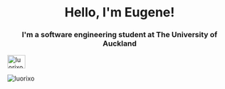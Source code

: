 <h1 align="center">Hello, I'm Eugene!</h1>
<h3 align="center">I'm a software engineering student at The University of Auckland</h3>

<p align="left">
<a href="https://linkedin.com/in/luorixo" target="blank"><img align="center" src="https://raw.githubusercontent.com/rahuldkjain/github-profile-readme-generator/master/src/images/icons/Social/linked-in-alt.svg" alt="luorixo" height="30" width="40" /></a>
</p>

<p><img align="center" src="https://github-readme-streak-stats.herokuapp.com/?user=luorixo&" alt="luorixo" /></p>
